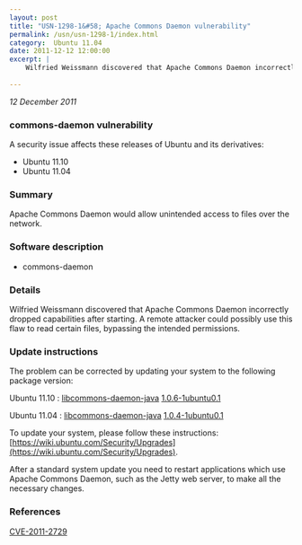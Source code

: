 ```yaml
---
layout: post
title: "USN-1298-1&#58; Apache Commons Daemon vulnerability"
permalink: /usn/usn-1298-1/index.html
category:  Ubuntu 11.04
date: 2011-12-12 12:00:00
excerpt: |
    Wilfried Weissmann discovered that Apache Commons Daemon incorrectly dropped capabilities after starting. A remote attacker could possibly use this flaw to read certain files, bypassing the intended permissions. 
    
--- 
```

 
 

*12 December 2011*

### commons-daemon vulnerability

A security issue affects these releases of Ubuntu and its derivatives:

* Ubuntu 11.10
* Ubuntu 11.04

### Summary

Apache Commons Daemon would allow unintended access to files over the network.

### Software description

* commons-daemon 

### Details

Wilfried Weissmann discovered that Apache Commons Daemon incorrectly dropped capabilities after starting. A remote attacker could possibly use this flaw to read certain files, bypassing the intended permissions. 

### Update instructions

The problem can be corrected by updating your system to the following package version:

Ubuntu 11.10
 : [libcommons-daemon-java](https://launchpad.net/ubuntu/+source/commons-daemon) <span> [1.0.6-1ubuntu0.1](https://launchpad.net/ubuntu/+source/commons-daemon/1.0.6-1ubuntu0.1) </span> 

Ubuntu 11.04
 : [libcommons-daemon-java](https://launchpad.net/ubuntu/+source/commons-daemon) <span> [1.0.4-1ubuntu0.1](https://launchpad.net/ubuntu/+source/commons-daemon/1.0.4-1ubuntu0.1) </span> 

To update your system, please follow these instructions: [https://wiki.ubuntu.com/Security/Upgrades](https://wiki.ubuntu.com/Security/Upgrades).

After a standard system update you need to restart applications which use Apache Commons Daemon, such as the Jetty web server, to make all the necessary changes. 

### References

 
 [CVE-2011-2729](http://people.ubuntu.com/~ubuntu-security/cve/CVE-2011-2729)
 

